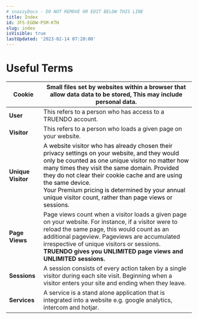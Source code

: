 ```yaml
---
# snazzyDocs - DO NOT REMOVE OR EDIT BELOW THIS LINE
title: Index
id: JF5-EGDW-PSM-KTH
slug: index
isVisible: true
lastUpdated: '2023-02-14 07:20:00'
---
```

# Useful Terms

| **Cookie** | Small files set by websites within a browser that allow data data to be stored, This may include personal data. |
|---|---|
| **User** | This refers to a person who has access to a TRUENDO account. |
| **Visitor** | This refers to a person who loads a given page on your website. |
| **Unique Visitor** | <span style="color:rgb(0, 0, 0);"><span style="background-color:rgb(255, 255, 255);">A website visitor who has already chosen their privacy settings on your website, and they would only be counted as one unique visitor no matter how many times they visit the same domain. Provided they do not clear their cookie cache and are using the same device.</span></span>  <br />  <span style="color:rgb(0, 0, 0);"><span style="background-color:rgb(255, 255, 255);">Your Premium pricing is determined by your annual unique visitor count, rather than page views or sessions.</span></span> |
| **Page Views** | Page views count when a visitor loads a given page on your website. For instance, if a visitor were to reload the same page, this would count as an additional pageview. Pageviews are accumulated irrespective of unique visitors or sessions.  <br />  **TRUENDO gives you UNLIMITED page views and UNLIMITED sessions.** |
| **Sessions** | A session consists of every action taken by a single visitor during each site visit. Beginning when a visitor enters your site and ending when they leave. |
| **Services** | A service is a stand alone application that is integrated into a website e.g. google analytics, intercom and hotjar. |